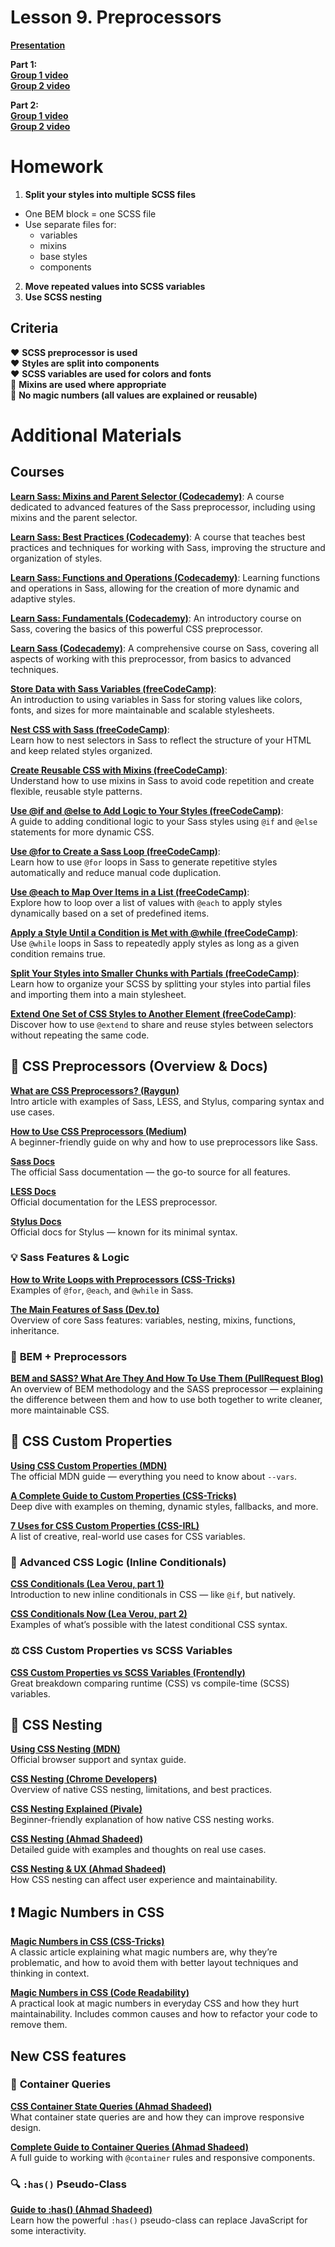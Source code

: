 # Lesson 9. Preprocessors

**[Presentation](presentations/presentation-9-preprocessors.pdf)**<br />
<!-- **[Manual](manuals/manual-9-preprocessors.pdf)**<br />  -->

**Part 1:** <br /> 
**[Group 1 video](https://drive.google.com/file/d/1hBCsdvxIbdhecLFR4KcMBZteI8-4MiG-/view)**<br />
**[Group 2 video](https://drive.google.com/file/d/1prSqmuVYZK6fx991ONGvsKFB60cObMgS/view)**<br />

 **Part 2:** <br />
**[Group 1 video](https://drive.google.com/file/d/149SD52OFdwtjEThymFBr-QFRL2M2ss19/view)**<br />
**[Group 2 video](https://drive.google.com/file/d/1thzc5jSf31wwtRRH4fnxz0JJQ5vlj96I/view)**<br /> 

# Homework

1. **Split your styles into multiple SCSS files**
- One BEM block = one SCSS file
- Use separate files for:
    - variables
    - mixins
    - base styles
    - components
2. **Move repeated values into SCSS variables**
3. **Use SCSS nesting**

## Criteria 

❤️ **SCSS preprocessor is used** <br />
❤️ **Styles are split into components** <br />
❤️ **SCSS variables are used for colors and fonts** <br />
💛 **Mixins are used where appropriate** <br />
💛 **No magic numbers (all values are explained or reusable)** <br />

# Additional Materials

## Courses 

**[Learn Sass: Mixins and Parent Selector (Codecademy)](https://www.codecademy.com/learn/learn-sass-mixins-and-the-parent-selector)**: A course dedicated to advanced features of the Sass preprocessor, including using mixins and the parent selector.

**[Learn Sass: Best Practices (Codecademy)](https://www.codecademy.com/learn/learn-sass-best-practices)**: A course that teaches best practices and techniques for working with Sass, improving the structure and organization of styles.

**[Learn Sass: Functions and Operations (Codecademy)](https://www.codecademy.com/learn/learn-sass-functions-and-operations)**: Learning functions and operations in Sass, allowing for the creation of more dynamic and adaptive styles.

**[Learn Sass: Fundamentals (Codecademy)](https://www.codecademy.com/learn/learn-sass-fundamentals)**: An introductory course on Sass, covering the basics of this powerful CSS preprocessor.

**[Learn Sass (Codecademy)](https://www.codecademy.com/learn/learn-sass)**: A comprehensive course on Sass, covering all aspects of working with this preprocessor, from basics to advanced techniques.

**[Store Data with Sass Variables (freeCodeCamp)](https://www.freecodecamp.org/learn/front-end-development-libraries/sass/store-data-with-sass-variables)**:  
An introduction to using variables in Sass for storing values like colors, fonts, and sizes for more maintainable and scalable stylesheets.

**[Nest CSS with Sass (freeCodeCamp)](https://www.freecodecamp.org/learn/front-end-development-libraries/sass/nest-css-with-sass)**:  
Learn how to nest selectors in Sass to reflect the structure of your HTML and keep related styles organized.

**[Create Reusable CSS with Mixins (freeCodeCamp)](https://www.freecodecamp.org/learn/front-end-development-libraries/sass/create-reusable-css-with-mixins)**:  
Understand how to use mixins in Sass to avoid code repetition and create flexible, reusable style patterns.

**[Use @if and @else to Add Logic to Your Styles (freeCodeCamp)](https://www.freecodecamp.org/learn/front-end-development-libraries/sass/use-if-and-else-to-add-logic-to-your-styles)**:  
A guide to adding conditional logic to your Sass styles using `@if` and `@else` statements for more dynamic CSS.

**[Use @for to Create a Sass Loop (freeCodeCamp)](https://www.freecodecamp.org/learn/front-end-development-libraries/sass/use-for-to-create-a-sass-loop)**:  
Learn how to use `@for` loops in Sass to generate repetitive styles automatically and reduce manual code duplication.

**[Use @each to Map Over Items in a List (freeCodeCamp)](https://www.freecodecamp.org/learn/front-end-development-libraries/sass/use-each-to-map-over-items-in-a-list)**:  
Explore how to loop over a list of values with `@each` to apply styles dynamically based on a set of predefined items.

**[Apply a Style Until a Condition is Met with @while (freeCodeCamp)](https://www.freecodecamp.org/learn/front-end-development-libraries/sass/apply-a-style-until-a-condition-is-met-with-while)**:  
Use `@while` loops in Sass to repeatedly apply styles as long as a given condition remains true.

**[Split Your Styles into Smaller Chunks with Partials (freeCodeCamp)](https://www.freecodecamp.org/learn/front-end-development-libraries/sass/split-your-styles-into-smaller-chunks-with-partials)**:  
Learn how to organize your SCSS by splitting your styles into partial files and importing them into a main stylesheet.

**[Extend One Set of CSS Styles to Another Element (freeCodeCamp)](https://www.freecodecamp.org/learn/front-end-development-libraries/sass/extend-one-set-of-css-styles-to-another-element)**:  
Discover how to use `@extend` to share and reuse styles between selectors without repeating the same code.

## 🧱 **CSS Preprocessors (Overview & Docs)**

**[What are CSS Preprocessors? (Raygun)](https://raygun.com/blog/css-preprocessors-examples/)**  
Intro article with examples of Sass, LESS, and Stylus, comparing syntax and use cases.

**[How to Use CSS Preprocessors (Medium)](https://medium.com/@aicontentpace/how-to-use-css-preprocessors-953ebc521e94)**  
A beginner-friendly guide on why and how to use preprocessors like Sass.

**[Sass Docs](https://sass-lang.com/)**  
The official Sass documentation — the go-to source for all features.

**[LESS Docs](http://lesscss.org/)**  
Official documentation for the LESS preprocessor.

**[Stylus Docs](http://stylus-lang.com/)**  
Official docs for Stylus — known for its minimal syntax.

### 💡 **Sass Features & Logic**

**[How to Write Loops with Preprocessors (CSS-Tricks)](https://css-tricks.com/how-to-write-loops-with-preprocessors/)**  
Examples of `@for`, `@each`, and `@while` in Sass.

**[The Main Features of Sass (Dev.to)](https://dev.to/timothyrobards/the-main-features-of-sass-47k2)**  
Overview of core Sass features: variables, nesting, mixins, functions, inheritance.

### 🧱 **BEM + Preprocessors**

**[BEM and SASS? What Are They And How To Use Them (PullRequest Blog)](https://www.pullrequest.com/blog/bem-and-sass-whats-the-difference-and-how-to-use-them/)**  
An overview of BEM methodology and the SASS preprocessor — explaining the difference between them and how to use both together to write cleaner, more maintainable CSS.

## 🎨 **CSS Custom Properties**

**[Using CSS Custom Properties (MDN)](https://developer.mozilla.org/en-US/docs/Web/CSS/CSS_cascading_variables/Using_CSS_custom_properties)**  
The official MDN guide — everything you need to know about `--vars`.

**[A Complete Guide to Custom Properties (CSS-Tricks)](https://css-tricks.com/a-complete-guide-to-custom-properties/)**  
Deep dive with examples on theming, dynamic styles, fallbacks, and more.

**[7 Uses for CSS Custom Properties (CSS-IRL)](https://css-irl.info/7-uses-for-css-custom-properties/)**  
A list of creative, real-world use cases for CSS variables.

### 🧠 **Advanced CSS Logic (Inline Conditionals)**

**[CSS Conditionals (Lea Verou, part 1)](https://lea.verou.me/blog/2024/css-conditionals/)**  
Introduction to new inline conditionals in CSS — like `@if`, but natively.

**[CSS Conditionals Now (Lea Verou, part 2)](https://lea.verou.me/blog/2024/css-conditionals-now/)**  
Examples of what’s possible with the latest conditional CSS syntax.

### ⚖️ **CSS Custom Properties vs SCSS Variables**

**[CSS Custom Properties vs SCSS Variables (Frontendly)](https://frontendly.io/blog/css-custom-properties/)**  
Great breakdown comparing runtime (CSS) vs compile-time (SCSS) variables.

## 🧬 **CSS Nesting**

**[Using CSS Nesting (MDN)](https://developer.mozilla.org/en-US/docs/Web/CSS/CSS_nesting/Using_CSS_nesting)**  
Official browser support and syntax guide.

**[CSS Nesting (Chrome Developers)](https://developer.chrome.com/docs/css-ui/css-nesting)**  
Overview of native CSS nesting, limitations, and best practices.

**[CSS Nesting Explained (Pivale)](https://www.pivale.co/blog/css-nesting)**  
Beginner-friendly explanation of how native CSS nesting works.

**[CSS Nesting (Ahmad Shadeed)](https://ishadeed.com/article/css-nesting/)**  
Detailed guide with examples and thoughts on real use cases.

**[CSS Nesting & UX (Ahmad Shadeed)](https://ishadeed.com/article/css-nesting-ux/)**  
How CSS nesting can affect user experience and maintainability.

## ❗ **Magic Numbers in CSS**

**[Magic Numbers in CSS (CSS-Tricks)](https://css-tricks.com/magic-numbers-in-css/)**  
A classic article explaining what magic numbers are, why they’re problematic, and how to avoid them with better layout techniques and thinking in context.

**[Magic Numbers in CSS (Code Readability)](https://www.codereadability.com/magic-numbers-in-css/)**  
A practical look at magic numbers in everyday CSS and how they hurt maintainability. Includes common causes and how to refactor your code to remove them.

## New CSS features

### 📏 **Container Queries**

**[CSS Container State Queries (Ahmad Shadeed)](https://ishadeed.com/article/css-state-queries/)**  
What container state queries are and how they can improve responsive design.

**[Complete Guide to Container Queries (Ahmad Shadeed)](https://ishadeed.com/article/css-container-query-guide/)**  
A full guide to working with `@container` rules and responsive components.

### 🔍 **`:has()` Pseudo-Class**

**[Guide to :has() (Ahmad Shadeed)](https://ishadeed.com/article/css-has-guide/)**  
Learn how the powerful `:has()` pseudo-class can replace JavaScript for some interactivity.

